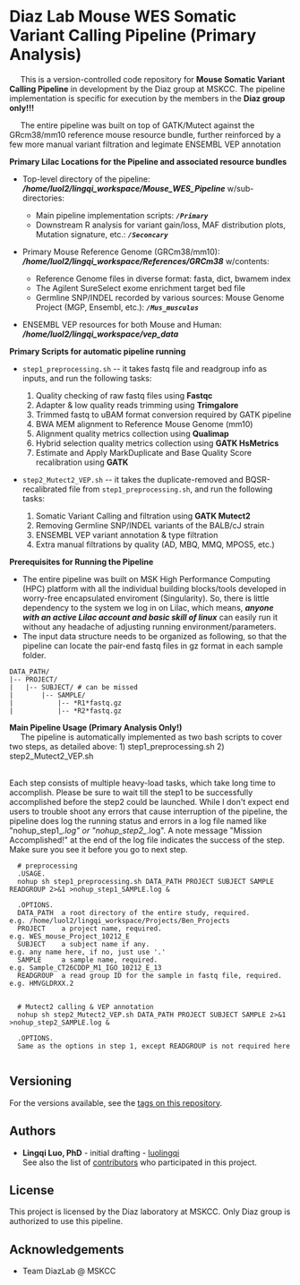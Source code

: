 # Diaz Lab Mouse WES Somatic Variant Calling Pipeline (Primary Analysis)

&nbsp;&nbsp;&nbsp;&nbsp;
This is a version-controlled code repository for **Mouse Somatic Variant Calling Pipeline** in development by the Diaz group at MSKCC. The pipeline implementation is specific for execution by the members in the **Diaz group only!!!**

&nbsp;&nbsp;&nbsp;&nbsp;
The entire pipeline was built on top of GATK/Mutect against the GRcm38/mm10 reference mouse resource bundle, further reinforced by a few more manual variant filtration and legimate ENSEMBL VEP annotation

**Primary Lilac Locations for the Pipeline and associated resource bundles**

* Top-level directory of the pipeline: **_/home/luol2/lingqi_workspace/Mouse_WES_Pipeline_** w/sub-directories: 
  - Main pipeline implementation scripts: **_`/Primary`_**
  - Downstream R analysis for variant gain/loss, MAF distribution plots, Mutation signature, etc.: **_`/Seconcary`_**
  
* Primary Mouse Reference Genome (GRCm38/mm10): **_/home/luol2/lingqi_workspace/References/GRCm38_** w/contents:
  - Reference Genome files in diverse format: fasta, dict, bwamem index
  - The Agilent SureSelect exome enrichment target bed file
  - Germline SNP/INDEL recorded by various sources: Mouse Genome Project (MGP, Ensembl, etc.): **_`/Mus_musculus`_**
  
* ENSEMBL VEP resources for both Mouse and Human: **_/home/luol2/lingqi_workspace/vep_data_**

**Primary Scripts for automatic pipeline running**
  * `step1_preprocessing.sh` -- it takes fastq file and readgroup info as inputs, and run the following tasks: 
    1) Quality checking of raw fastq files using **Fastqc**
    2) Adapter & low quality reads trimming using **Trimgalore**
    3) Trimmed fastq to uBAM format conversion required by GATK pipeline
    4) BWA MEM alignment to Reference Mouse Genome (mm10)
    5) Alignment quality metrics collection using **Qualimap**
    6) Hybrid selection quality metrics collection using **GATK HsMetrics**
    7) Estimate and Apply MarkDuplicate and Base Quality Score recalibration using **GATK**
    
  * `step2_Mutect2_VEP.sh` -- it takes the duplicate-removed and BQSR-recalibrated file from `step1_preprocessing.sh`, and run the following tasks:
    1) Somatic Variant Calling and filtration using **GATK Mutect2**
    2) Removing Germline SNP/INDEL variants of the BALB/cJ strain
    3) ENSEMBL VEP variant annotation & type filtration
    4) Extra manual filtrations by quality (AD, MBQ, MMQ, MPOS5, etc.)
    
**Prerequisites for Running the Pipeline**<br/>

* The entire pipeline was built on MSK High Performance Computing (HPC) platform with all the individual building blocks/tools developed in worry-free encapsulated enviroment (Singularity). So, there is little dependency to the system we log in on Lilac, which means, **_anyone with an active Lilac account and basic skill of linux_** can easily run it without any headache of adjusting running environment/parameters.
* The input data structure needs to be organized as following, so that the pipeline can locate the pair-end fastq files in gz format in each sample folder.
```
DATA_PATH/
|-- PROJECT/
|   |-- SUBJECT/ # can be missed
|       |-- SAMPLE/
|           |-- *R1*fastq.gz
|           |-- *R2*fastq.gz
```


**Main Pipeline Usage (Primary Analysis Only!)**<br/>
&nbsp;&nbsp;&nbsp;&nbsp;
The pipeline is automatically implemented as two bash scripts to cover two steps, as detailed above: 
    1) step1_preprocessing.sh
    2) step2_Mutect2_VEP.sh
    
&nbsp;&nbsp;&nbsp;&nbsp;    
  Each step consists of multiple heavy-load tasks, which take long time to accomplish. Please be sure to wait till the step1 to be successfully accomplished before the step2 could be launched. While I don't expect end users to trouble shoot any errors that cause interruption of the pipeline, the pipeline does log the  running status and errors in a log file named like "nohup_step1_*.log" or "nohup_step2_*.log". A note message "Mission Accomplished!" at the end of the log file indicates the success of the step. Make sure you see it before you go to next step.
  
```  
  # preprocessing
  .USAGE.
  nohup sh step1_preprocessing.sh DATA_PATH PROJECT SUBJECT SAMPLE READGROUP 2>&1 >nohup_step1_SAMPLE.log &
  
  .OPTIONS.
  DATA_PATH  a root directory of the entire study, required.             e.g. /home/luol2/lingqi_workspace/Projects/Ben_Projects
  PROJECT    a project name, required.                                   e.g. WES_mouse_Project_10212_E
  SUBJECT    a subject name if any.                                      e.g. any name here, if no, just use '.'
  SAMPLE     a sample name, required.                                    e.g. Sample_CT26CDDP_M1_IGO_10212_E_13
  READGROUP  a read group ID for the sample in fastq file, required.     e.g. HMVGLDRXX.2
  
  
  # Mutect2 calling & VEP annotation
  nohup sh step2_Mutect2_VEP.sh DATA_PATH PROJECT SUBJECT SAMPLE 2>&1 >nohup_step2_SAMPLE.log &
  
  .OPTIONS.
  Same as the options in step 1, except READGROUP is not required here
  
```

## Versioning
For the versions available, see the [tags on this repository](https://github.com/luolingqi/Mouse_WES_Somatic_Primary_Analysis/releases/tag/v0.2-alpha).

## Authors
* **Lingqi Luo, PhD** - initial drafting - [luolingqi](https://github.com/luolingqi) <br/>
See also the list of [contributors](https://github.com/luolingqi/Mouse_WES_Somatic_Primary_Analysis/contributors) who participated in this project.

## License
This project is licensed by the Diaz laboratory at MSKCC. Only Diaz group is authorized to use this pipeline.

## Acknowledgements
* Team DiazLab @ MSKCC

